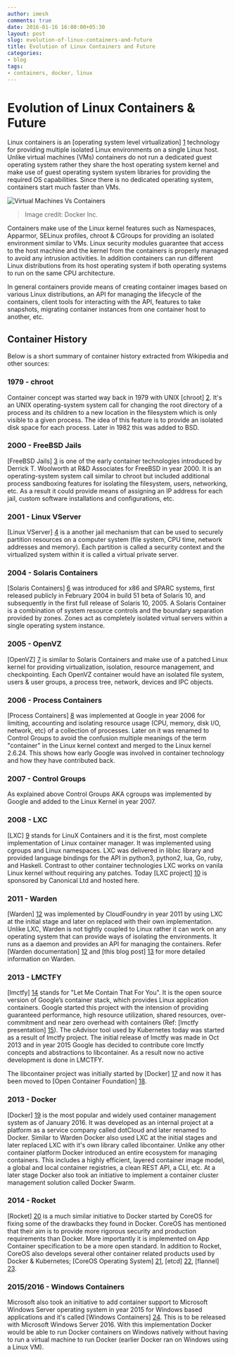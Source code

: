 ```yaml
---
author: imesh
comments: true
date: 2016-01-16 16:00:00+05:30
layout: post
slug: evolution-of-linux-containers-and-future
title: Evolution of Linux Containers and Future
categories:
- blog
tags:
- containers, docker, linux
---
```


# Evolution of Linux Containers & Future

Linux containers is an [operating system level virtualization] [1] technology for providing multiple isolated Linux environments on a single Linux host. Unlike virtual machines (VMs) containers do not run a dedicated guest operating system rather they share the host operating system kernel and make use of  guest operating system system libraries for providing the required OS capabilities. Since there is no dedicated operating system, containers start much faster than VMs.

![Virtual Machines Vs Containers](/images/contvsvm.png)
> Image credit: Docker Inc.

Containers make use of the Linux kernel features such as Namespaces, Apparmor, SELinux profiles, chroot & CGroups for providing an isolated environment similar to VMs. Linux security modules guarantee that access to the host machine and the kernel from the containers is properly managed to avoid any intrusion activities. In addition containers can run different Linux distributions from its host operating system  if both operating systems to run on the same CPU architecture.

In general containers provide means of creating container images based on various Linux distributions, an API for managing the lifecycle of the containers, client tools for interacting with the API, features to take snapshots, migrating container instances from one container host to another, etc.

## Container History
Below is a short summary of container history extracted from Wikipedia and other sources:

### 1979 - chroot
Container concept was started way back in 1979 with UNIX [chroot] [2]. It's an UNIX operating-system system call for changing the root directory of a process and its children to a new location in the filesystem which is only visible to a given process. The idea of this feature is to provide an isolated disk space for each process. Later in 1982 this was added to BSD.

### 2000 - FreeBSD Jails
[FreeBSD Jails] [3] is one of the early container technologies introduced by Derrick T. Woolworth at R&D Associates for FreeBSD in year 2000. It is an operating-system system call similar to chroot but included additional process sandboxing features for isolating the filesystem, users, networking, etc. As a result it could provide means of assigning an IP address for each jail, custom software installations and configurations, etc.

### 2001 - Linux VServer
[Linux VServer] [4] is a another jail mechanism that can be used to securely partition resources on a computer system (file system, CPU time, network addresses and memory). Each partition is called a security context and the virtualized system within it is called a virtual private server.

### 2004 - Solaris Containers
[Solaris Containers] [6] was introduced for x86 and SPARC systems, first released publicly in February 2004 in build 51 beta of Solaris 10, and subsequently in the first full release of Solaris 10, 2005. A Solaris Container is a combination of system resource controls and the boundary separation provided by zones. Zones act as completely isolated virtual servers within a single operating system instance.

### 2005 - OpenVZ
[OpenVZ] [7] is similar to Solaris Containers and make use of a patched Linux kernel for providing virtualization, isolation, resource management, and checkpointing. Each OpenVZ container would have an isolated file system, users & user groups, a process tree, network, devices and IPC objects.

### 2006 - Process Containers
[Process Containers] [8] was implemented at Google in year 2006 for limiting, accounting and isolating resource usage (CPU, memory, disk I/O, network, etc) of a collection of processes. Later on it was renamed to Control Groups to avoid the confusion multiple meanings of the term "container" in the Linux kernel context and merged to the Linux kernel 2.6.24. This shows how early Google was involved in container technology and how they have contributed back.

### 2007 - Control Groups
As explained above Control Groups AKA cgroups was implemented by Google and added to the Linux Kernel in year 2007.

### 2008 - LXC
[LXC] [9] stands for LinuX Containers and it is the first, most complete implementation of Linux container manager. It was implemented using cgroups and Linux namespaces. LXC was delivered in liblxc library and provided language bindings for the API in python3, python2, lua, Go, ruby, and Haskell. Contrast to other container technologies LXC works on vanila Linux kernel without requiring any patches. Today [LXC project] [10] is sponsored by Canonical Ltd and hosted here.

### 2011 - Warden
[Warden] [12] was implemented by CloudFoundry in year 2011 by using LXC at the initial stage and later on replaced with their own implementation. Unlike LXC, Warden is not tightly coupled to Linux rather it can work on any operating system that can provide ways of isolating the environments. It runs as a daemon and provides an API for managing the containers. Refer [Warden documentation] [12] and [this blog post] [13] for more detailed information on Warden.

### 2013 - LMCTFY
[lmctfy] [14] stands for "Let Me Contain That For You". It is the open source version of Google’s container stack, which provides Linux application containers. Google started this project with the intension of providing guaranteed performance, high resource utilization, shared resources, over-commitment and near zero overhead with containers (Ref: [lmctfy presentation] [15]). The cAdvisor tool used by Kubernetes today was started as a result of lmctfy project. The initial release of lmctfy was made in Oct 2013 and in year 2015 Google has decided to contribute core lmctfy concepts and abstractions to libcontainer. As a result now no active development is done in LMCTFY.

The libcontainer project was initially started by [Docker] [17] and now it has been moved to [Open Container Foundation] [18].

### 2013 - Docker
[Docker] [19] is the most popular and widely used container management system as of January 2016. It was developed as an internal project at a platform as a service company called dotCloud and later renamed to Docker. Similar to Warden Docker also used LXC at the initial stages and later replaced LXC with it's own library called libcontainer. Unlike any other container platform Docker introduced an entire ecosystem for managing containers. This includes a highly efficient, layered container image model, a global and local container registries, a clean REST API, a CLI, etc. At a later stage Docker also took an initiative to implement a container cluster management solution called Docker Swarm.  

### 2014 - Rocket
[Rocket] [20] is a much similar initiative to Docker started by CoreOS for fixing some of the drawbacks they found in Docker. CoreOS has mentioned that their aim is to provide more rigorous security and production requirements than Docker. More importantly it is implemented on App Container specification to be a more open standard. In addition to Rocket, CoreOS also develops several other container related products used by Docker & Kubernetes; [CoreOS Operating System] [21], [etcd] [22], [flannel] [23].


### 2015/2016 - Windows Containers
Microsoft also took an initiative to add container support to Microsoft Windows Server operating system in year 2015 for Windows based applications and it's called [Windows Containers] [24]. This is to be released with Microsoft Windows Server 2016. With this implementation Docker would be able to run Docker containers on Windows natively without having to run a virtual machine to run Docker (earlier Docker ran on Windows using a Linux VM).

[1]: https://en.wikipedia.org/wiki/Operating-system-level_virtualization#IMPLEMENTATIONS
[2]: https://en.wikipedia.org/wiki/Chroot
[3]: https://en.wikipedia.org/wiki/FreeBSD_jail
[4]: https://en.wikipedia.org/wiki/Linux-VServer
[5]: http://linux-vserver.org/Overview
[6]: https://en.wikipedia.org/wiki/Solaris_Containers
[7]: https://en.wikipedia.org/wiki/OpenVZ
[8]: https://en.wikipedia.org/wiki/Cgroups
[9]: https://en.wikipedia.org/wiki/LXC
[10]: https://linuxcontainers.org/lxc/introduction/
[11]: http://pivotal.io/platform/infographic/moments-in-container-history
[12]: https://docs.cloudfoundry.org/concepts/architecture/warden.html
[13]: http://blog.altoros.com/cloud-foundry-containers-warden-docker-garden.html
[14]: https://github.com/google/lmctfy
[15]: http://www.linuxplumbersconf.org/2013/ocw//system/presentations/1239/original/lmctfy%20(1).pdf
[16]: https://github.com/google/cadvisor/
[17]: https://github.com/docker/libcontainer
[18]: https://github.com/opencontainers/runc/tree/master/libcontainer
[19]: https://en.wikipedia.org/wiki/Docker_(software)
[20]: https://coreos.com/blog/rocket/
[21]: https://en.wikipedia.org/wiki/CoreOS
[22]: https://coreos.com/etcd/
[23]: https://github.com/coreos/flannel
[24]: https://msdn.microsoft.com/en-us/virtualization/windowscontainers/about/about_overview
